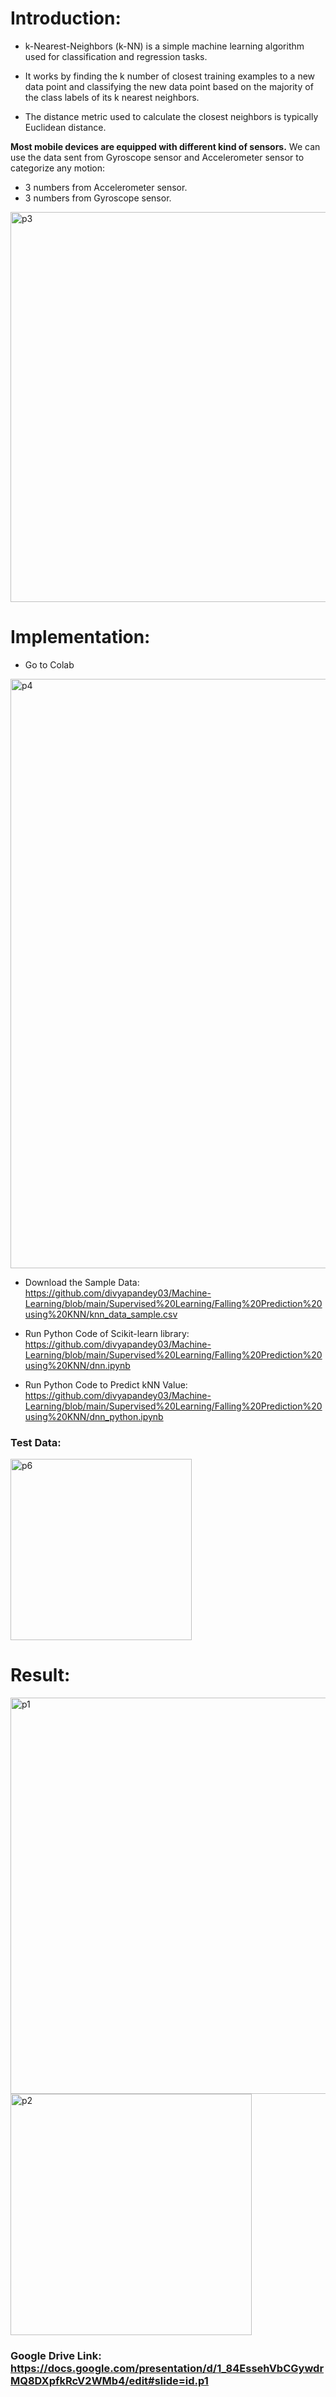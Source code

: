# Introduction:
- k-Nearest-Neighbors (k-NN) is a simple machine learning algorithm used for classification and regression tasks. 

- It works by finding the k number of closest training examples to a new data point and classifying the new data point based on the majority of the class labels of its k nearest neighbors.

- The distance metric used to calculate the closest neighbors is typically Euclidean distance.

**Most mobile devices are equipped with different kind of sensors.**
We can use the data sent from Gyroscope sensor and Accelerometer sensor to categorize any motion:
- 3 numbers from Accelerometer sensor.
- 3 numbers from Gyroscope sensor.

<img width="624" alt="p3" src="https://user-images.githubusercontent.com/23255126/216855780-f276e2a4-64ff-4b75-a57d-bcb17a026bc4.png">


# Implementation:

- Go to Colab 



<img width="943" alt="p4" src="https://user-images.githubusercontent.com/23255126/216856248-9296e8d7-181b-4b98-ad8e-fe475f7cb6b0.png">


- Download the Sample Data: https://github.com/divyapandey03/Machine-Learning/blob/main/Supervised%20Learning/Falling%20Prediction%20using%20KNN/knn_data_sample.csv

- Run Python Code of Scikit-learn library: https://github.com/divyapandey03/Machine-Learning/blob/main/Supervised%20Learning/Falling%20Prediction%20using%20KNN/dnn.ipynb

- Run Python Code to Predict  kNN Value: https://github.com/divyapandey03/Machine-Learning/blob/main/Supervised%20Learning/Falling%20Prediction%20using%20KNN/dnn_python.ipynb

### Test Data: 


<img width="290" alt="p6" src="https://user-images.githubusercontent.com/23255126/216856068-e67082ee-2448-4860-953f-0f679c56ac2f.png">


# Result:



 

<img width="634" alt="p1" src="https://user-images.githubusercontent.com/23255126/216856349-18f34868-2d6c-49f0-a2e2-5cdd35aa385f.png"> 

<img width="386" alt="p2" src="https://user-images.githubusercontent.com/23255126/216856358-884e389e-827b-4bed-8dec-c5815beeb5d1.png">

### Google Drive Link: https://docs.google.com/presentation/d/1_84EssehVbCGywdrMQ8DXpfkRcV2WMb4/edit#slide=id.p1
